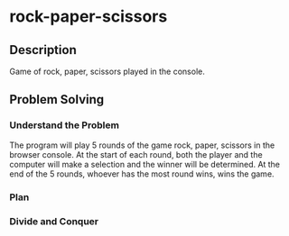 # rock-paper-scissors
## Description
Game of rock, paper, scissors played in the console.
## Problem Solving
### Understand the Problem
The program will play 5 rounds of the game rock, paper, scissors in the browser console. At the start of each round, both the player and the computer will make a selection and the winner will be determined. At the end of the 5 rounds, whoever has the most round wins, wins the game.
### Plan

### Divide and Conquer